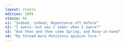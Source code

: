 ```yaml
---
layout: stanza
edition: 1889
stanza: 94
v1: "Indeed, indeed, Repentance oft before"
v2: "I swore--but was I sober when I swore?"
v3: "And then and then came Spring, and Rose-in-hand"
v4: "My thread-bare Penitence apieces tore."
---
```

